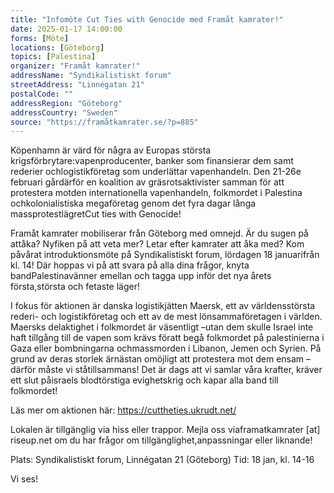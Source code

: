 ```yaml
---
title: "Infomöte Cut Ties with Genocide med Framåt kamrater!"
date: 2025-01-17 14:00:00
forms: [Möte]
locations: [Göteborg]
topics: [Palestina]
organizer: "Framåt kamrater!"
addressName: "Syndikalistiskt forum"
streetAddress: "Linnégatan 21"
postalCode: ""
addressRegion: "Göteborg"
addressCountry: "Sweden"
source: "https://framåtkamrater.se/?p=885"
---
```

Köpenhamn är värd för några av Europas största krigsförbrytare:vapenproducenter, banker som finansierar dem samt rederier ochlogistikföretag som underlättar vapenhandeln. Den 21-26e februari gårdärför en koalition av gräsrotsaktivister samman för att protestera motden internationella vapenhandeln, folkmordet i Palestina ochkolonialistiska megaföretag genom det fyra dagar långa massprotestlägretCut ties with Genocide!

Framåt kamrater mobiliserar från Göteborg med omnejd. Är du sugen på attåka? Nyfiken på att veta mer? Letar efter kamrater att åka med? Kom påvårat introduktionsmöte på Syndikalistiskt forum, lördagen 18 januarifrån kl. 14! Där hoppas vi på att svara på alla dina frågor, knyta bandPalestinavänner emellan och tagga upp inför det nya årets första,största och fetaste läger!

I fokus för aktionen är danska logistikjätten Maersk, ett av världensstörsta rederi- och logistikföretag och ett av de mest lönsammaföretagen i världen. Maersks delaktighet i folkmordet är väsentligt –utan dem skulle Israel inte haft tillgång till de vapen som krävs föratt begå folkmordet på palestinierna i Gaza eller bombningarna ochmassmorden i Libanon, Jemen och Syrien. På grund av deras storlek ärnästan omöjligt att protestera mot dem ensam – därför måste vi ståtillsammans! Det är dags att vi samlar våra krafter, kräver ett slut påisraels blodtörstiga evighetskrig och kapar alla band till folkmordet!

Läs mer om aktionen här: https://cuttheties.ukrudt.net/ 

Lokalen är tillgänglig via hiss eller trappor. Mejla oss viaframatkamrater [at] riseup.net om du har frågor om tillgänglighet,anpassningar eller liknande! 

Plats: Syndikalistiskt forum, Linnégatan 21 (Göteborg)
Tid: 18 jan, kl. 14-16

Vi ses!